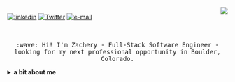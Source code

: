 <img align="right" src="https://github-readme-stats.vercel.app/api?username=zacheryconverse&hide=stars,issues&count_private=true&show_icons=true">

[![linkedin](https://img.shields.io/static/v1?label=linkedin&message=%20&color=e3be7a&logo=&style=flat-square&logoColor=orange)](https://www.linkedin.com/in/zachery-converse/)
[![Twitter](https://img.shields.io/static/v1?label=Twitter&message=%20&color=1b81c1&logo=Twitter&style=flat-square&logoColor=white)](https://twitter.com/ztconverse)
[![e-mail](https://img.shields.io/static/v1?label=e-mail&message=%20&color=68835c&logo=gmail&style=flat-square&logoColor=white)](mailto:zacheryconverse@gmail.com)


<p align="center">
  <br><br>
  <samp>
    :wave: Hi! I'm Zachery - Full-Stack Software Engineer - looking for my next professional opportunity in Boulder, Colorado.
  </samp>
</p>

<details>
  <summary><b>a bit about me</b></summary>

<br>- 💬 Ask me about ... Rock Climbing! Whether it's trad, sport, gym, rope-solo aid, or big walling
<br>- 📫 How to reach me: ... zacheryconverse@gmail.com 
<br>- ⚡ Fun fact: ... I'm 7 feet tall
</details>
 
